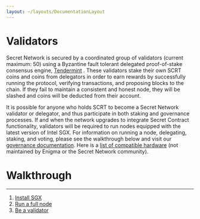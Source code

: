 ```yaml
---
layout: ~/layouts/DocumentationLayout
---
```


# Validators


Secret Network is secured by a coordinated group of validators (current maximum: 50) using a Byzantine fault tolerant delegated proof-of-stake consensus engine, [Tendermint](https://tendermint.com) . These validators stake their own SCRT coins and coins from delegators in order to earn rewards by successfully running the protocol, verifying transactions, and proposing blocks to the chain. If they fail to maintain a consistent and honest node, they will be slashed and coins will be deducted from their account.

It is possible for anyone who holds SCRT to become a Secret Network validator or delegator, and thus participate in both staking and governance processes. If and when the network upgrades to integrate Secret Contract functionality, validators will be required to run nodes equipped with the latest version of Intel SGX. For information on running a node, delegating, staking, and voting, please see the walkthrough below and visit our [governance documentation](/developers/protocol/governance). Here is a [list of compatible hardware](https://github.com/ayeks/SGX-hardware) (not maintained by Enigma or the Secret Network community).

# Walkthrough
-----------------------------

1.  [Install SGX](/developers/node-operators/validators/setup-sgx)
2.  [Run a full node](/developers/node-operators/validators/run-a-full-node)
3.  [Be a validator](/developers/node-operators/validators/join-as-a-validator)

